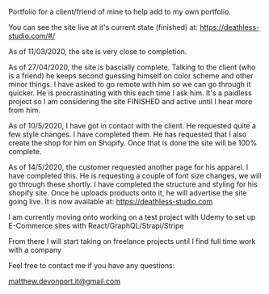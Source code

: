Portfolio for a client/friend of mine to help add to my own portfolio.

You can see the site live at it's current state (finished) at:
https://deathless-studio.com/#/

As of 11/03/2020, the site is very close to completion.

As of 27/04/2020, the site is bascially complete. Talking to the client (who is a friend) he keeps second guessing himself on color scheme
and other minor things. I have asked to go remote with him so we can go through it quicker. He is procrastinating with this each time I ask him. It's a paidless project so I am considering the site FINISHED and active until I hear more from him.

As of 10/5/2020, I have got in contact with the client. He requested quite a few style changes. I have completed them. He has requested that I also create the shop for him on Shopify. Once that is done the site will be 100% complete.

As of 14/5/2020, the customer requested another page for his apparel. I have completed this.
He is requesting a couple of font size changes, we will go through these shortly. I have completed the structure and styling for his shopify site. Once he uploads products onto it, he will advertise the site going live. 
It is now available at: https://deathless-studio.com

I am currently moving onto working on a test project with Udemy to set up E-Commerce sites with React/GraphQL/Strapi/Stripe

From there I will start taking on freelance projects until I find full time work with a company

Feel free to contact me if you have any questions:

matthew.devonport.it@gmail.com
